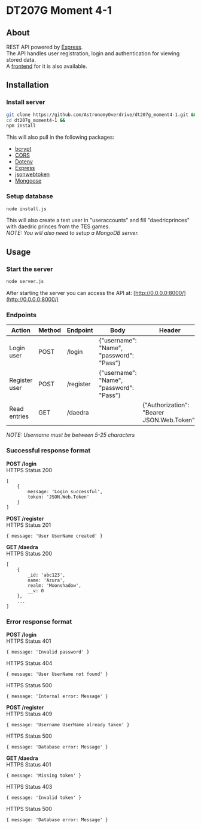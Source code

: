 # DT207G Moment 4-1
## About
REST API powered by [Express](https://www.npmjs.com/package/express).<br>
The API handles user registration, login and authentication for viewing stored data.<br>
A [frontend](https://github.com/AstronomyOverdrive/dt207g_moment4-2) for it is also available.
## Installation
### Install server
```sh
git clone https://github.com/AstronomyOverdrive/dt207g_moment4-1.git &&
cd dt207g_moment4-1 &&
npm install
```
This will also pull in the following packages:
- [bcrypt](https://www.npmjs.com/package/bcrypt)
- [CORS](https://www.npmjs.com/package/cors)
- [Dotenv](https://www.npmjs.com/package/dotenv)
- [Express](https://www.npmjs.com/package/express)
- [jsonwebtoken](https://www.npmjs.com/package/jsonwebtoken)
- [Mongoose](https://www.npmjs.com/package/mongoose)

### Setup database
```sh
node install.js
```
This will also create a test user in "useraccounts" and fill "daedricprinces" with daedric princes from the TES games.<br>
*NOTE: You will also need to setup a MongoDB server.*

## Usage
### Start the server
```sh
node server.js
```
After starting the server you can access the API at: [http://0.0.0.0:8000/](http://0.0.0.0:8000/)
### Endpoints
|Action       |Method |Endpoint |Body                                    |Header                                      |
|-------------|-------|---------|----------------------------------------|--------------------------------------------|
|Login user   |POST   |/login   |{"username": "Name", "password": "Pass"}|                                            |
|Register user|POST   |/register|{"username": "Name", "password": "Pass"}|                                            |
|Read entries |GET    |/daedra  |                                        | {"Authorization": "Bearer JSON.Web.Token"} |
*NOTE: Username must be between 5-25 characters*
### Successful response format
**POST /login**<br>
HTTPS Status 200
```
[
	{
		message: 'Login successful',
		token: 'JSON.Web.Token'
	}
]
```
**POST /register**<br>
HTTPS Status 201
```
{ message: 'User UserName created' }
```
**GET /daedra**<br>
HTTPS Status 200
```
[
	{
		_id: 'abc123',
		name: 'Azura',
		realm: 'Moonshadow',
		__v: 0
	},
	...
]
```
### Error response format
**POST /login**<br>
HTTPS Status 401
```
{ message: 'Invalid password' }
```
HTTPS Status 404
```
{ message: 'User UserName not found' }
```
HTTPS Status 500
```
{ message: 'Internal error: Message' }
```
**POST /register**<br>
HTTPS Status 409
```
{ message: 'Username UserName already taken' }
```
HTTPS Status 500
```
{ message: 'Database error: Message' }
```
**GET /daedra**<br>
 HTTPS Status 401
```
{ message: 'Missing token' }
```
 HTTPS Status 403
```
{ message: 'Invalid token' }
```
 HTTPS Status 500
```
{ message: 'Database error: Message' }
```
